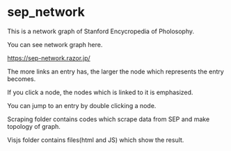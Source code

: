 # sep_network

This is a network graph of Stanford Encycropedia of Pholosophy.

You can see network graph here.

https://sep-network.razor.jp/

The more links an entry has, the larger the node which represents the entry becomes.

If you click a node, the nodes which is linked to it is emphasized.

You can jump to an entry by double clicking a node.

Scraping folder contains codes which scrape data from SEP and make topology of graph.

Visjs folder contains files(html and JS) which show the result.
